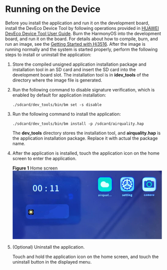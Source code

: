 # Running on the Device<a name="EN-US_TOPIC_0000001054809161"></a>

Before you install the application and run it on the development board, install the DevEco Device Tool by following operations provided in  [HUAWEI DevEco Device Tool User Guide](https://device.harmonyos.com/en/docs/ide/user-guides/tool_install-0000001050164976). Burn the HarmonyOS into the development board, and run it on the board. For details about how to compile, burn, and run an image, see the  [Getting Started with Hi3516](../quick-start/introduction-to-the-hi3516-development-board.md). After the image is running normally and the system is started properly, perform the following steps to install or uninstall the application:

1.  Store the compiled unsigned application installation package and installation tool in an SD card and insert the SD card into the development board slot. The installation tool is in  **idev\_tools**  of the directory where the image file is generated.
2.  Run the following command to disable signature verification, which is enabled by default for application installation:

    ```
    ./sdcard/dev_tools/bin/bm set -s disable
    ```

3.  Run the following command to install the application:

    ```
    ./sdcard/dev_tools/bin/bm install -p /sdcard/airquality.hap 
    ```

    The  **dev\_tools**  directory stores the installation tool, and  **airquality.hap**  is the application installation package. Replace it with actual the package name.

4.  After the application is installed, touch the application icon on the home screen to enter the application.

    **Figure  1**  Home screen<a name="fig146361926155516"></a>  
    ![](figures/home-screen.png "home-screen")

5.  \(Optional\) Uninstall the application.

    Touch and hold the application icon on the home screen, and touch the uninstall button in the displayed menu.


